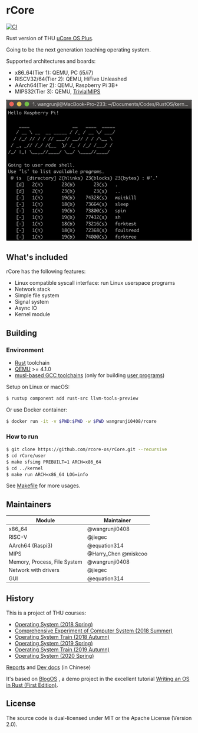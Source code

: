 # rCore

[![CI](https://github.com/rcore-os/rCore/workflows/CI/badge.svg?branch=master)](https://github.com/rcore-os/rCore/actions)

Rust version of THU [uCore OS Plus](https://github.com/chyyuu/ucore_os_plus).

Going to be the next generation teaching operating system.

Supported architectures and boards:

* x86_64(Tier 1): QEMU, PC (i5/i7)
* RISCV32/64(Tier 2): QEMU, HiFive Unleashed
* AArch64(Tier 2): QEMU, Raspberry Pi 3B+
* MIPS32(Tier 3): QEMU, [TrivialMIPS](https://github.com/Harry-Chen/TrivialMIPS)

![demo](./docs/2_OSLab/os2atc/demo.png)

## What's included

rCore has the following features:

* Linux compatible syscall interface: run Linux userspace programs
* Network stack
* Simple file system
* Signal system
* Async IO
* Kernel module

## Building

### Environment

* [Rust](https://www.rust-lang.org) toolchain
* [QEMU](https://www.qemu.org) >= 4.1.0
* [musl-based GCC toolchains](https://musl.cc/) (only for building [user programs](https://github.com/rcore-os/rcore-user))

Setup on Linux or macOS:

```bash
$ rustup component add rust-src llvm-tools-preview
```

Or use Docker container:

```bash
$ docker run -it -v $PWD:$PWD -w $PWD wangrunji0408/rcore
```

### How to run

```bash
$ git clone https://github.com/rcore-os/rCore.git --recursive
$ cd rCore/user
$ make sfsimg PREBUILT=1 ARCH=x86_64
$ cd ../kernel
$ make run ARCH=x86_64 LOG=info
```

See [Makefile](kernel/Makefile) for more usages.

## Maintainers

| Module | Maintainer            |
|--------|-----------------------|
| x86_64 | @wangrunji0408        |
| RISC-V  | @jiegec               |
| AArch64 (Raspi3) | @equation314    |
| MIPS   | @Harry_Chen @miskcoo   |
| Memory, Process, File System | @wangrunji0408          |
| Network with drivers | @jiegec |
| GUI    | @equation314          |

## History

This is a project of THU courses:

* [Operating System (2018 Spring)](http://os.cs.tsinghua.edu.cn/oscourse/OS2018spring/projects/g11)
* [Comprehensive Experiment of Computer System (2018 Summer)](http://os.cs.tsinghua.edu.cn/oscourse/csproject2018/group05)
* [Operating System Train (2018 Autumn)](http://os.cs.tsinghua.edu.cn/oscourse/OsTrain2018)
* [Operating System (2019 Spring)](http://os.cs.tsinghua.edu.cn/oscourse/OS2019spring/projects)
* [Operating System Train (2019 Autumn)](http://os.cs.tsinghua.edu.cn/oscourse/OsTrain2019)
* [Operating System (2020 Spring)](http://os.cs.tsinghua.edu.cn/oscourse/OS2020spring/projects)

[Reports](./docs) and [Dev docs](https://rucore.gitbook.io/rust-os-docs/) (in Chinese)

It's based on [BlogOS](https://github.com/phil-opp/blog_os) , a demo project in the excellent tutorial [Writing an OS in Rust (First Edition)](https://os.phil-opp.com/first-edition/).

## License

The source code is dual-licensed under MIT or the Apache License (Version 2.0).
